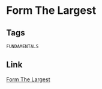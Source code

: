 # Form The Largest


## Tags

`FUNDAMENTALS`

## Link

[Form The Largest](https://www.codewars.com/kata/5a4ea304b3bfa89a9900008e)